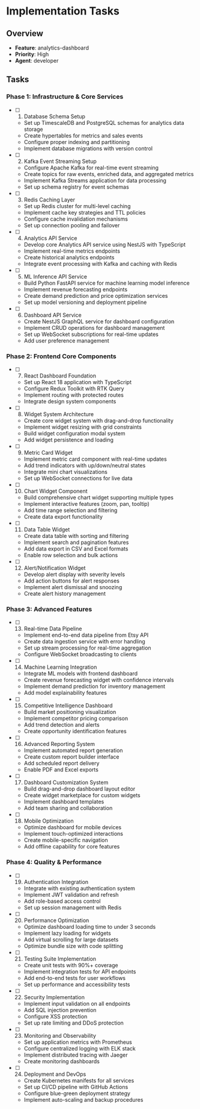 # Implementation Tasks

## Overview
- **Feature**: analytics-dashboard
- **Priority**: High
- **Agent**: developer

## Tasks

### Phase 1: Infrastructure & Core Services

- [ ] 1. Database Schema Setup
  - Set up TimescaleDB and PostgreSQL schemas for analytics data storage
  - Create hypertables for metrics and sales events
  - Configure proper indexing and partitioning
  - Implement database migrations with version control

- [ ] 2. Kafka Event Streaming Setup
  - Configure Apache Kafka for real-time event streaming
  - Create topics for raw events, enriched data, and aggregated metrics
  - Implement Kafka Streams application for data processing
  - Set up schema registry for event schemas

- [ ] 3. Redis Caching Layer
  - Set up Redis cluster for multi-level caching
  - Implement cache key strategies and TTL policies
  - Configure cache invalidation mechanisms
  - Set up connection pooling and failover

- [ ] 4. Analytics API Service
  - Develop core Analytics API service using NestJS with TypeScript
  - Implement real-time metrics endpoints
  - Create historical analytics endpoints
  - Integrate event processing with Kafka and caching with Redis

- [ ] 5. ML Inference API Service
  - Build Python FastAPI service for machine learning model inference
  - Implement revenue forecasting endpoints
  - Create demand prediction and price optimization services
  - Set up model versioning and deployment pipeline

- [ ] 6. Dashboard API Service
  - Create NestJS GraphQL service for dashboard configuration
  - Implement CRUD operations for dashboard management
  - Set up WebSocket subscriptions for real-time updates
  - Add user preference management

### Phase 2: Frontend Core Components

- [ ] 7. React Dashboard Foundation
  - Set up React 18 application with TypeScript
  - Configure Redux Toolkit with RTK Query
  - Implement routing with protected routes
  - Integrate design system components

- [ ] 8. Widget System Architecture
  - Create core widget system with drag-and-drop functionality
  - Implement widget resizing with grid constraints
  - Build widget configuration modal system
  - Add widget persistence and loading

- [ ] 9. Metric Card Widget
  - Implement metric card component with real-time updates
  - Add trend indicators with up/down/neutral states
  - Integrate mini chart visualizations
  - Set up WebSocket connections for live data

- [ ] 10. Chart Widget Component
  - Build comprehensive chart widget supporting multiple types
  - Implement interactive features (zoom, pan, tooltip)
  - Add time range selection and filtering
  - Create data export functionality

- [ ] 11. Data Table Widget
  - Create data table with sorting and filtering
  - Implement search and pagination features
  - Add data export in CSV and Excel formats
  - Enable row selection and bulk actions

- [ ] 12. Alert/Notification Widget
  - Develop alert display with severity levels
  - Add action buttons for alert responses
  - Implement alert dismissal and snoozing
  - Create alert history management

### Phase 3: Advanced Features

- [ ] 13. Real-time Data Pipeline
  - Implement end-to-end data pipeline from Etsy API
  - Create data ingestion service with error handling
  - Set up stream processing for real-time aggregation
  - Configure WebSocket broadcasting to clients

- [ ] 14. Machine Learning Integration
  - Integrate ML models with frontend dashboard
  - Create revenue forecasting widget with confidence intervals
  - Implement demand prediction for inventory management
  - Add model explainability features

- [ ] 15. Competitive Intelligence Dashboard
  - Build market positioning visualization
  - Implement competitor pricing comparison
  - Add trend detection and alerts
  - Create opportunity identification features

- [ ] 16. Advanced Reporting System
  - Implement automated report generation
  - Create custom report builder interface
  - Add scheduled report delivery
  - Enable PDF and Excel exports

- [ ] 17. Dashboard Customization System
  - Build drag-and-drop dashboard layout editor
  - Create widget marketplace for custom widgets
  - Implement dashboard templates
  - Add team sharing and collaboration

- [ ] 18. Mobile Optimization
  - Optimize dashboard for mobile devices
  - Implement touch-optimized interactions
  - Create mobile-specific navigation
  - Add offline capability for core features

### Phase 4: Quality & Performance

- [ ] 19. Authentication Integration
  - Integrate with existing authentication system
  - Implement JWT validation and refresh
  - Add role-based access control
  - Set up session management with Redis

- [ ] 20. Performance Optimization
  - Optimize dashboard loading time to under 3 seconds
  - Implement lazy loading for widgets
  - Add virtual scrolling for large datasets
  - Optimize bundle size with code splitting

- [ ] 21. Testing Suite Implementation
  - Create unit tests with 90%+ coverage
  - Implement integration tests for API endpoints
  - Add end-to-end tests for user workflows
  - Set up performance and accessibility tests

- [ ] 22. Security Implementation
  - Implement input validation on all endpoints
  - Add SQL injection prevention
  - Configure XSS protection
  - Set up rate limiting and DDoS protection

- [ ] 23. Monitoring and Observability
  - Set up application metrics with Prometheus
  - Configure centralized logging with ELK stack
  - Implement distributed tracing with Jaeger
  - Create monitoring dashboards

- [ ] 24. Deployment and DevOps
  - Create Kubernetes manifests for all services
  - Set up CI/CD pipeline with GitHub Actions
  - Configure blue-green deployment strategy
  - Implement auto-scaling and backup procedures